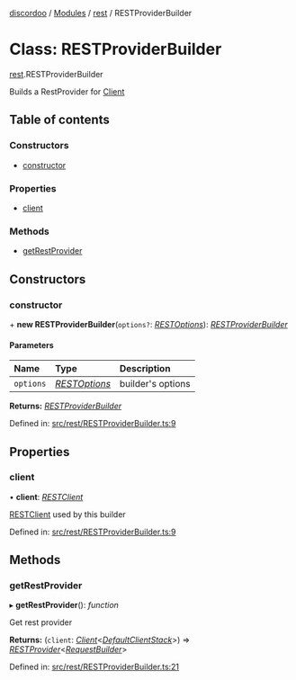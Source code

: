 [discordoo](../README.md) / [Modules](../modules.md) / [rest](../modules/rest.md) / RESTProviderBuilder

# Class: RESTProviderBuilder

[rest](../modules/rest.md).RESTProviderBuilder

Builds a RestProvider for [Client](core.client.md)

## Table of contents

### Constructors

- [constructor](rest.restproviderbuilder.md#constructor)

### Properties

- [client](rest.restproviderbuilder.md#client)

### Methods

- [getRestProvider](rest.restproviderbuilder.md#getrestprovider)

## Constructors

### constructor

\+ **new RESTProviderBuilder**(`options?`: [*RESTOptions*](../interfaces/rest.restoptions.md)): [*RESTProviderBuilder*](rest.restproviderbuilder.md)

#### Parameters

| Name | Type | Description |
| :------ | :------ | :------ |
| `options` | [*RESTOptions*](../interfaces/rest.restoptions.md) | builder's options |

**Returns:** [*RESTProviderBuilder*](rest.restproviderbuilder.md)

Defined in: [src/rest/RESTProviderBuilder.ts:9](https://github.com/Discordoo/discordoo/blob/8db69d8/src/rest/RESTProviderBuilder.ts#L9)

## Properties

### client

• **client**: [*RESTClient*](rest.restclient.md)

[RESTClient](rest.restclient.md) used by this builder

Defined in: [src/rest/RESTProviderBuilder.ts:9](https://github.com/Discordoo/discordoo/blob/8db69d8/src/rest/RESTProviderBuilder.ts#L9)

## Methods

### getRestProvider

▸ **getRestProvider**(): *function*

Get rest provider

**Returns:** (`client`: [*Client*](core.client.md)<[*DefaultClientStack*](../interfaces/core.defaultclientstack.md)\>) => [*RESTProvider*](../modules/core.md#restprovider)<[*RequestBuilder*](../interfaces/core.requestbuilder.md)\>

Defined in: [src/rest/RESTProviderBuilder.ts:21](https://github.com/Discordoo/discordoo/blob/8db69d8/src/rest/RESTProviderBuilder.ts#L21)
